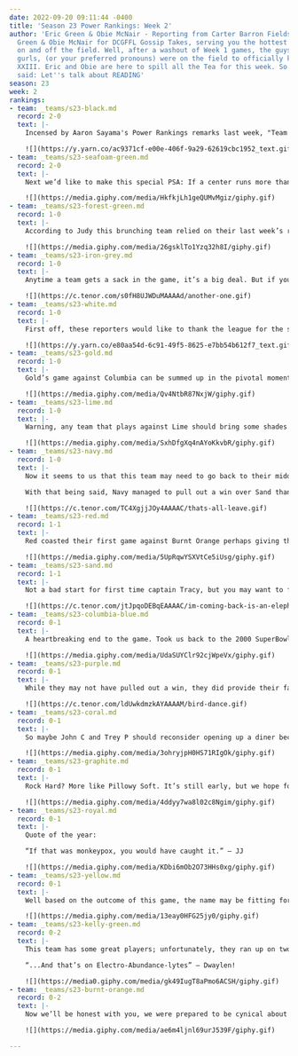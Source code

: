 ```yaml
---
date: 2022-09-20 09:11:44 -0400
title: 'Season 23 Power Rankings: Week 2'
author: 'Eric Green & Obie McNair - Reporting from Carter Barron Fields, it’s Eric
  Green & Obie McNair for DCGFFL Gossip Takes, serving you the hottest action both
  on and off the field. Well, after a washout of Week 1 games, the guys, gals, gheys,
  gurls, (or your preferred pronouns) were on the field to officially kick off Season
  XXIII. Eric and Obie are here to spill all the Tea for this week. So with that being
  said: Let''s talk about READING'
season: 23
week: 2
rankings:
- team: _teams/s23-black.md
  record: 2-0
  text: |-
    Incensed by Aaron Sayama's Power Rankings remarks last week, "Team Costco" was serving Kirkland Signature beatdowns in bulk this past weekend, taking down a pair of top-tier teams. Speaking of shopping, we are definitely waiting for Bryan S. and Joe to drop their masterclass on how to win football games playing hot potato.

    ![](https://y.yarn.co/ac9371cf-e00e-406f-9a29-62619cbc1952_text.gif)
- team: _teams/s23-seafoam-green.md
  record: 2-0
  text: |-
    Next we’d like to make this special PSA: If a center runs more than 30 yards down the field, LET US SCORE!!!! You know how much work we’re putting into outrunning y’all!? Major shoutout to Commissioner Logan for that amazing run (kinda makes up for the fact that you were sleeping on the job in the first half against Kelly).

    ![](https://media.giphy.com/media/HkfkjLh1geQUMvMgiz/giphy.gif)
- team: _teams/s23-forest-green.md
  record: 1-0
  text: |-
    According to Judy this brunching team relied on their last week’s ranking falling to 3rd with their win over Yellow. But this leads to the **_Question of the Day_**: What happens when an unstoppable force (Nikki) meets an immovable object (Cam)? Answer: Cam's glasses break.

    ![](https://media.giphy.com/media/26gsklTo1Yzq32h8I/giphy.gif)
- team: _teams/s23-iron-grey.md
  record: 1-0
  text: |-
    Anytime a team gets a sack in the game, it’s a big deal. But if you’re getting more than 8 sacks in a single game, that’s worthy of a Hall of Fame placement. This team should be called “The Iron Defense” because this rush made up of Captain Derrick and Em may be hard for any team to break.

    ![](https://c.tenor.com/s0fH8UJWDuMAAAAd/another-one.gif)
- team: _teams/s23-white.md
  record: 1-0
  text: |-
    First off, these reporters would like to thank the league for the sleeveless shirts this season!!! Second, now that we know they’re an option, where can we get ours? Let us all enjoy less material as summer is stretching well into fall. What we are NOT going to enjoy is the early morning war cries from Matan each and every game. If it works for their team, wonderful!!! But at least could someone get us some earplugs?

    ![](https://y.yarn.co/e80aa54d-6c91-49f5-8625-e7bb54b612f7_text.gif)
- team: _teams/s23-gold.md
  record: 1-0
  text: |-
    Gold’s game against Columbia can be summed up in the pivotal moments from the childhood classic movie, The Mighty Ducks 2. Team USA (Gold) rallies back from being down against their archrivals Team Iceland (Columbia). The game comes down to a final drive as Gunnar Sthal (Levert) makes a hard drive to the end zone only to be stopped at the 2 yard line by the Gold team. Such a classic tale!

    ![](https://media.giphy.com/media/Qv4NtbR87NxjW/giphy.gif)
- team: _teams/s23-lime.md
  record: 1-0
  text: |-
    Warning, any team that plays against Lime should bring some shades cuz my GAWD are those jerseys blinding! Combine that with some amazing defense from rookie Benjamin and maybe that’ll explain how they secured a win over Purple this weekend. One thing we know for sure, if captain Demetrian is serving 80’s workout vibes all season, we’re gonna enjoy this team!!!

    ![](https://media.giphy.com/media/SxhDfgXq4nAYoKkvbR/giphy.gif)
- team: _teams/s23-navy.md
  record: 1-0
  text: |-
    Now it seems to us that this team may need to go back to their middle school arts class, because we’re not sure how this team’s name came to be. To paraphrase the ICON Miranda Priestly, “...what you don’t know is that jersey is not just cerulean, it’s not turquoise, it’s not lapis, it’s actually NAVY!!!”

    With that being said, Navy managed to pull out a win over Sand thanks to a couple of sacks, some interceptions, and Stephanie getting plenty of rest between downs.

    ![](https://c.tenor.com/TC4XgjjJOy4AAAAC/thats-all-leave.gif)
- team: _teams/s23-red.md
  record: 1-1
  text: |-
    Red coasted their first game against Burnt Orange perhaps giving them false confidence going into their second game against Black. It’s funny how the tables can turn. Suffice to say, they were not Red-y.

    ![](https://media.giphy.com/media/5UpRqwYSXVtCe5iUsg/giphy.gif)
- team: _teams/s23-sand.md
  record: 1-1
  text: |-
    Not a bad start for first time captain Tracy, but you may want to fill up on your electrolytes so you won’t keep going down during the games. Thankfully, Sand has some amazing players including the return of rusher extraordinaire Vincent Culliver. When asked about his return to the field, Vincent’s message was simple…

    ![](https://c.tenor.com/jtJpqoDEBqEAAAAC/im-coming-back-is-an-elephant-heavy.gif)
- team: _teams/s23-columbia-blue.md
  record: 0-1
  text: |-
    A heartbreaking end to the game. Took us back to the 2000 SuperBowl game where the Titans came up one yard short to the Rams. Looking ahead to next week, can they live up to their name? We shall see if they may be able to get back on their momentum against Burnt Orange

    ![](https://media.giphy.com/media/UdaSUYClr92cjWpeVx/giphy.gif)
- team: _teams/s23-purple.md
  record: 0-1
  text: |-
    While they may not have pulled out a win, they did provide their fans with some amazing sounds courtesy of Scott’s speaker & whomever cultivated that playlist. Speaking of sounds…it looks like Twon is up to his old “chirping” antics with anyone that stands across from him. The season is still early so we’ll see if this can be an advantage or a hindrance for the team.

    ![](https://c.tenor.com/ldUwkdmzkAYAAAAM/bird-dance.gif)
- team: _teams/s23-coral.md
  record: 0-1
  text: |-
    So maybe John C and Trey P should reconsider opening up a diner because they weren’t able to serve the White team that slice of humble pie, but they did have some great plays. Hopefully next time AJ will be able to keep track of his football though.

    ![](https://media.giphy.com/media/3ohryjpH0HS71RIgOk/giphy.gif)
- team: _teams/s23-graphite.md
  record: 0-1
  text: |-
    Rock Hard? More like Pillowy Soft. It’s still early, but we hope for their next game Graphite can stay firm and strong, and give us an ending we all can be happy for!

    ![](https://media.giphy.com/media/4ddyy7wa8l02c8Ngim/giphy.gif)
- team: _teams/s23-royal.md
  record: 0-1
  text: |-
    Quote of the year:

    “If that was monkeypox, you would have caught it.” – JJ

    ![](https://media.giphy.com/media/KDbi6mOb2O73HHs0xg/giphy.gif)
- team: _teams/s23-yellow.md
  record: 0-1
  text: |-
    Well based on the outcome of this game, the name may be fitting for the team. Luckily it’s only Week 2 and Captain Tony B and QB Jim have plenty of time to find the Emerald City and find their way home to a win next week against Royal

    ![](https://media.giphy.com/media/13eay0HFG25jy0/giphy.gif)
- team: _teams/s23-kelly-green.md
  record: 0-2
  text: |-
    This team has some great players; unfortunately, they ran up on two amazing teams putting Kelly low on the rankings this week. It is refreshing to see a new competitive side of the ever calm and demure Paul. If Captain Paul can rally his team and if Dwaylen continues to put up some amazing stats, like the 4 sacks against Seafoam, this team could be one to contend with.

    “...And that’s on Electro-Abundance-lytes” – Dwaylen!

    ![](https://media0.giphy.com/media/gk49IugT8aPmo6ACSH/giphy.gif)
- team: _teams/s23-burnt-orange.md
  record: 0-2
  text: |-
    Now we’ll be honest with you, we were prepared to be cynical about Joe H. being back up QB as Marvin is out nursing a cold. But if Cinderella were a real person, Joe was definitely her on this day. We were humbled by Joe’s performance. No, they didn’t win either of their games, but they gave Seafoam a run for their money. They should be proud of what they were able to accomplish. Props to ya, mama!

    ![](https://media.giphy.com/media/ae6m4ljnl69urJ539F/giphy.gif)

---
```

